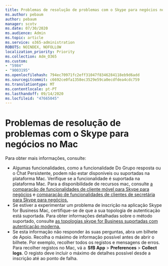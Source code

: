 ```yaml
---
title: Problemas de resolução de problemas com o Skype para negócios no Mac
ms.author: pebaum
author: pebaum
manager: scotv
ms.date: 07/30/2020
ms.audience: Admin
ms.topic: article
ms.service: o365-administration
ROBOTS: NOINDEX, NOFOLLOW
localization_priority: Priority
ms.collection: Adm_O365
ms.custom:
- "5984"
- "9003195"
ms.openlocfilehash: 794ec70971fc2eff31047f8346284118eb9d6add
ms.sourcegitcommit: c6692ce0fa1358ec3529e59ca0ecdfdea4cdc759
ms.translationtype: MT
ms.contentlocale: pt-PT
ms.lasthandoff: 09/14/2020
ms.locfileid: "47665045"
---
```

# <a name="troubleshoot-issues-with-skype-for-business-on-mac"></a>Problemas de resolução de problemas com o Skype para negócios no Mac

Para obter mais informações, consulte: 

- Algumas funcionalidades, como a funcionalidade Do Grupo resposta ou o Chat Persistente, podem não estar disponíveis ou suportadas na plataforma Mac. Verifique se a funcionalidade é suportada na plataforma Mac. Para a disponibilidade de recursos mac, consulte [a comparação de funcionalidades de cliente móvel para Skype para negócios](https://technet.microsoft.com/library/Dn951412.aspx) e [comparação de funcionalidades de clientes de secretária para Skype para negócios.](https://docs.microsoft.com/skypeforbusiness/plan-your-deployment/clients-and-devices/desktop-feature-comparison)
- Se estiver a experimentar um problema de inscrição na aplicação Skype for Business Mac, certifique-se de que a sua topologia de autenticação está suportada. Para obter informações detalhadas sobre o método suportado, consulte [as topologias skype for Business suportadas com autenticação moderna.](https://docs.microsoft.com/skypeforbusiness/plan-your-deployment/modern-authentication/topologies-supported)  
- Se esta informação não responder às suas perguntas, abra um bilhete de Apoio. Recolha o máximo de informação possível antes de abrir o bilhete. Por exemplo, recolher todos os registos e mensagens de erros. Para recolher registos no Mac, vá a  **SfB App**  >  **Preferences**  >  **Collect logs**.  O registo deve incluir o máximo de detalhes possível desde a inscrição até ao ponto de falha.